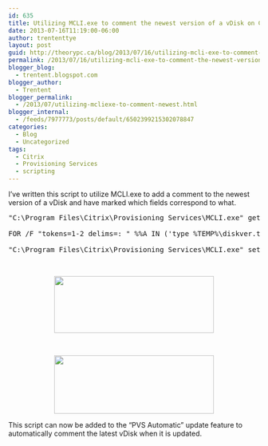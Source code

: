 ```yaml
---
id: 635
title: Utilizing MCLI.exe to comment the newest version of a vDisk on Citrix Provisioning Services (PVS)
date: 2013-07-16T11:19:00-06:00
author: trententtye
layout: post
guid: http://theorypc.ca/blog/2013/07/16/utilizing-mcli-exe-to-comment-the-newest-version-of-a-vdisk-on-citrix-provisioning-services-pvs/
permalink: /2013/07/16/utilizing-mcli-exe-to-comment-the-newest-version-of-a-vdisk-on-citrix-provisioning-services-pvs/
blogger_blog:
  - trentent.blogspot.com
blogger_author:
  - Trentent
blogger_permalink:
  - /2013/07/utilizing-mcliexe-to-comment-newest.html
blogger_internal:
  - /feeds/7977773/posts/default/6502399215302078847
categories:
  - Blog
  - Uncategorized
tags:
  - Citrix
  - Provisioning Services
  - scripting
---
```

I&#8217;ve written this script to utilize MCLI.exe to add a comment to the newest version of a vDisk and have marked which fields correspond to what.

<pre class="lang:batch decode:true ">"C:\Program Files\Citrix\Provisioning Services\MCLI.exe" get diskversion -p disklocatorname=XenApp65Tn03 sitename=SHW storename=XenApp | FINDSTR /i /C:"version" &gt; %TEMP%\diskver.txt

FOR /F "tokens=1-2 delims=: " %%A IN ('type %TEMP%\diskver.txt') DO set VERSIONN=%%B

"C:\Program Files\Citrix\Provisioning Services\MCLI.exe" set diskversion -p version=%VERSIONN% disklocatorname=XenApp65Tn03 sitename=SHW storename=XenApp -r description="Test"</pre>

&nbsp;

<div style="clear: both; text-align: center;">
  <a style="margin-left: 1em; margin-right: 1em;" href="http://1.bp.blogspot.com/-t8oT5gbKRI4/UeWAMe5sh_I/AAAAAAAAAW8/FfXpW2RwXGU/s1600/1.bmp"><img src="http://1.bp.blogspot.com/-t8oT5gbKRI4/UeWAMe5sh_I/AAAAAAAAAW8/FfXpW2RwXGU/s320/1.bmp" width="320" height="114" border="0" /></a>
</div>

&nbsp;

<div style="clear: both; text-align: center;">
  <a style="margin-left: 1em; margin-right: 1em;" href="http://4.bp.blogspot.com/-7Mn6Kp63GD8/UeWAM2-F85I/AAAAAAAAAXA/N18_eKkHSLM/s1600/2.bmp"><img src="http://4.bp.blogspot.com/-7Mn6Kp63GD8/UeWAM2-F85I/AAAAAAAAAXA/N18_eKkHSLM/s320/2.bmp" width="320" height="117" border="0" /></a>
</div>

This script can now be added to the &#8220;PVS Automatic&#8221; update feature to automatically comment the latest vDisk when it is updated.

<!-- AddThis Advanced Settings generic via filter on the_content -->

<!-- AddThis Share Buttons generic via filter on the_content -->